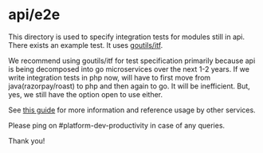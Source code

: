 # api/e2e

This directory is used to specify integration tests for modules still in api. There exists an example test. It uses [goutils/itf](https://github.com/razorpay/goutils/tree/master/itf#readme).

We recommend using goutils/itf for test specification primarily because api is being decomposed into go microservices over the next 1-2 years. If we write integration tests in php now, will have to first move from java(razorpay/roast) to php and then again to go. It will be inefficient. But, yes, we still have the option open to use either.

See [this guide](https://docs.google.com/document/d/1f3UtAu0evddfGXjAj3TpXRkiaaIsTM-83np1jv2h9X8) for more information and reference usage by other services.

Please ping on #platform-dev-productivity in case of any queries.

Thank you!
